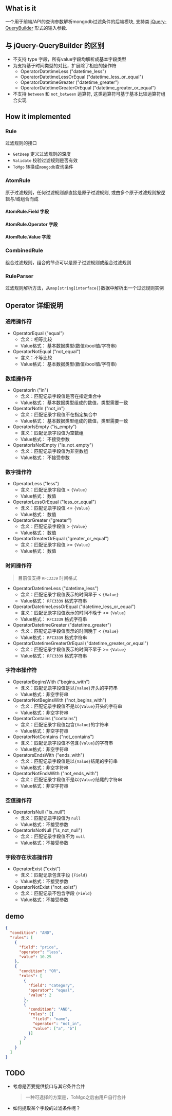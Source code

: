 ## What is it
一个用于前端/API的查询参数解析mongodb过滤条件的后端模块, 支持类 [jQuery-QueryBuilder](https://github.com/mistic100/jQuery-QueryBuilder) 形式的输入参数.

## 与 jQuery-QueryBuilder 的区别
- 不支持 type 字段，所有value字段均解析成基本字段类型
- 为支持基于时间类型的对比，扩展除了相应的操作符
	+ OperatorDatetimeLess           ("datetime_less")
	+ OperatorDatetimeLessOrEqual    ("datetime_less_or_equal")
	+ OperatorDatetimeGreater        ("datetime_greater")
	+ OperatorDatetimeGreaterOrEqual ("datetime_greater_or_equal")
- 不支持 `between` 和 `not_between` 运算符, 这类运算符可基于基本比较运算符组合实现

## How it implemented

### Rule
过滤规则的接口

- `GetDeep` 定义过滤规则的深度
- `Validate` 校验过滤规则是否有效
- `ToMgo` 转换成`mongodb`查询条件

### AtomRule
原子过滤规则，任何过滤规则都直接是原子过滤规则, 或由多个原子过滤规则按逻辑与/或组合而成

#### AtomRule.Field 字段
#### AtomRule.Operator 字段
#### AtomRule.Value 字段

### CombinedRule
组合过滤规则，组合的节点可以是原子过滤规则或组合过滤规则

### RuleParser
过滤规则解析方法，从`map[string]interface{}`数据中解析出一个过滤规则实例

## Operator 详细说明
### 通用操作符
- OperatorEqual    ("equal")
    + 含义：相等比较
    + Value格式： 基本数据类型(数值/bool值/字符串)
- OperatorNotEqual ("not_equal")
    + 含义：不等比较
    + Value格式： 基本数据类型(数值/bool值/字符串)

### 数组操作符
- OperatorIn    ("in")
    + 含义：匹配记录字段值是否在指定集合中
    + Value格式： 基本数据类型组成的数值，类型需要一致
- OperatorNotIn ("not_in")
    + 含义：匹配记录字段值不在指定集合中
    + Value格式： 基本数据类型组成的数值，类型需要一致
- OperatorIsEmpty    ("is_empty")
    + 含义：匹配记录字段值为空数组
    + Value格式： 不接受参数
- OperatorIsNotEmpty ("is_not_empty")
    + 含义：匹配记录字段值为非空数组
    + Value格式： 不接受参数
	
### 数字操作符
- OperatorLess           ("less")
    + 含义：匹配记录字段值 < `{Value}`
    + Value格式： 数值
- OperatorLessOrEqual    ("less_or_equal")
    + 含义：匹配记录字段值 <= `{Value}`
    + Value格式： 数值
- OperatorGreater        ("greater")
    + 含义：匹配记录字段值 > `{Value}`
    + Value格式： 数值
- OperatorGreaterOrEqual ("greater_or_equal")
    + 含义：匹配记录字段值 >= `{Value}`
    + Value格式： 数值

### 时间操作符
> 目前仅支持 `RFC3339` 时间格式
- OperatorDatetimeLess           ("datetime_less")
    + 含义：匹配记录字段值表示的时间早于 < `{Value}`
    + Value格式： `RFC3339` 格式字符串
- OperatorDatetimeLessOrEqual    ("datetime_less_or_equal")
    + 含义：匹配记录字段值表示的时间不晚于 <= `{Value}`
    + Value格式： `RFC3339` 格式字符串
- OperatorDatetimeGreater        ("datetime_greater")
    + 含义：匹配记录字段值表示的时间晚于 < `{Value}`
    + Value格式： `RFC3339` 格式字符串
- OperatorDatetimeGreaterOrEqual ("datetime_greater_or_equal")
    + 含义：匹配记录字段值表示的时间不早于 >= `{Value}`
    + Value格式： `RFC3339` 格式字符串

### 字符串操作符
- OperatorBeginsWith    ("begins_with")
    + 含义：匹配记录字段值是以`{Value}`开头的字符串
    + Value格式：非空字符串
- OperatorNotBeginsWith ("not_begins_with")
    + 含义：匹配记录字段值不是以`{Value}`开头的字符串
    + Value格式：非空字符串
- OperatorContains      ("contains")
    + 含义：匹配记录字段值包含`{Value}`的字符串
    + Value格式：非空字符串
- OperatorNotContains   ("not_contains")
    + 含义：匹配记录字段值不包含`{Value}`的字符串
    + Value格式：非空字符串
- OperatorsEndsWith     ("ends_with")
    + 含义：匹配记录字段值是以`{Value}`结尾的字符串
    + Value格式：非空字符串
- OperatorNotEndsWith   ("not_ends_with")
    + 含义：匹配记录字段值不是以`{Value}`结尾的字符串
    + Value格式：非空字符串

### 空值操作符
- OperatorIsNull    ("is_null")
    + 含义：匹配记录字段值为 `null`
    + Value格式：不接受参数
- OperatorIsNotNull ("is_not_null")
    + 含义：匹配记录字段值不为 `null`
    + Value格式：不接受参数

### 字段存在状态操作符
- OperatorExist    ("exist")
    + 含义：匹配记录包含字段 `{Field}`
    + Value格式：不接受参数
- OperatorNotExist ("not_exist")
    + 含义：匹配记录不包含字段 `{Field}`
    + Value格式：不接受参数

## demo
```json
{
  "condition": "AND",
  "rules": [
    {
      "field": "price",
      "operator": "less",
      "value": 10.25
    },
    {
      "condition": "OR",
      "rules": [
        {
          "field": "category",
          "operator": "equal",
          "value": 2
        },
        {
          "condition": "AND",
          "rules": [{
            "field": "name",
            "operator": "not_in",
            "value": ["a", "b"]
          }]
        }
      ]
    }
  ]
}
```

## TODO
- 考虑是否要提供接口与其它条件合并
    > 一种可选择的方案是，ToMgo之后由用户自行合并
- 如何提取某个字段的过滤条件呢？